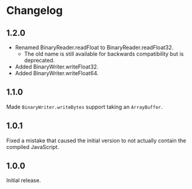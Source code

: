 # Changelog
## 1.2.0

* Renamed BinaryReader.readFloat to BinaryReader.readFloat32.
	* The old name is still available for backwards compatibility but is deprecated.
* Added BinaryWriter.writeFloat32.
* Added BinaryWriter.writeFloat64.

## 1.1.0
Made `BinaryWriter.writeBytes` support taking an `ArrayBuffer`.

## 1.0.1
Fixed a mistake that caused the initial version to not actually contain the compiled JavaScript.

## 1.0.0
Initial release.